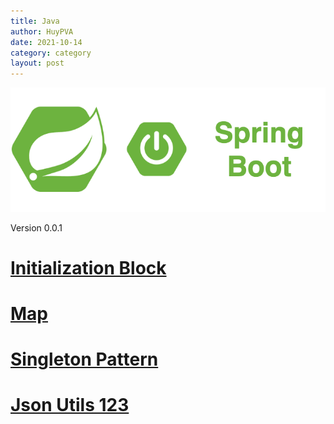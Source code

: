 ```yaml
---
title: Java
author: HuyPVA
date: 2021-10-14
category: category
layout: post
---
```


<div align="center">
    <img src="../assets/images/spring_boot_icon.png"/>
</div>

Version 0.0.1

# [Initialization Block](../java/initialization-block)

# [Map](../java/map)

# [Singleton Pattern](../java/singleton-pattern)

# [Json Utils  123](../java/java-json-utils)
